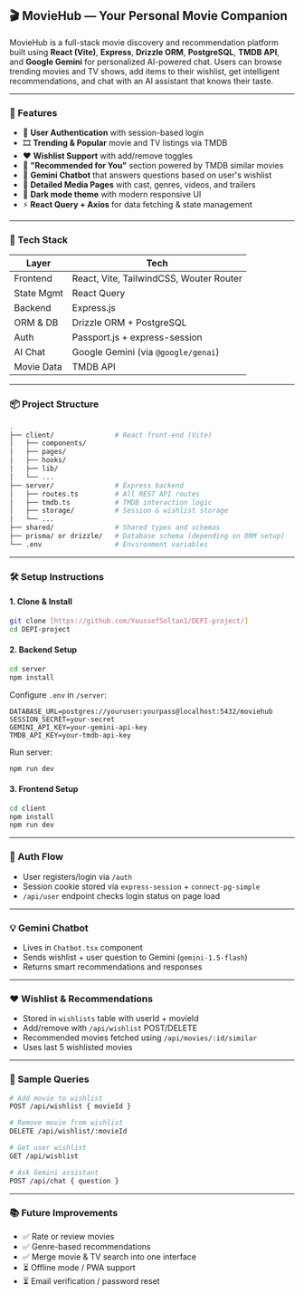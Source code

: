 ## 🎬 MovieHub — Your Personal Movie Companion

MovieHub is a full-stack movie discovery and recommendation platform built using **React (Vite)**, **Express**, **Drizzle ORM**, **PostgreSQL**, **TMDB API**, and **Google Gemini** for personalized AI-powered chat.
Users can browse trending movies and TV shows, add items to their wishlist, get intelligent recommendations, and chat with an AI assistant that knows their taste.

---

### 🚀 Features

* 🔐 **User Authentication** with session-based login
* 🎞️ **Trending & Popular** movie and TV listings via TMDB
* ❤️ **Wishlist Support** with add/remove toggles
* 🎯 **"Recommended for You"** section powered by TMDB similar movies
* 🤖 **Gemini Chatbot** that answers questions based on user's wishlist
* 🎥 **Detailed Media Pages** with cast, genres, videos, and trailers
* 🌙 **Dark mode theme** with modern responsive UI
* ⚡ **React Query + Axios** for data fetching & state management

---

### 🧱 Tech Stack

| Layer      | Tech                                    |
| ---------- | --------------------------------------- |
| Frontend   | React, Vite, TailwindCSS, Wouter Router |
| State Mgmt | React Query                             |
| Backend    | Express.js                              |
| ORM & DB   | Drizzle ORM + PostgreSQL                |
| Auth       | Passport.js + express-session           |
| AI Chat    | Google Gemini (via `@google/genai`)     |
| Movie Data | TMDB API                                |

---

### 📦 Project Structure

```bash
.
├── client/               # React front-end (Vite)
│   ├── components/
│   ├── pages/
│   ├── hooks/
│   ├── lib/
│   └── ...
├── server/               # Express backend
│   ├── routes.ts         # All REST API routes
│   ├── tmdb.ts           # TMDB interaction logic
│   ├── storage/          # Session & wishlist storage
│   └── ...
├── shared/               # Shared types and schemas
├── prisma/ or drizzle/   # Database schema (depending on ORM setup)
└── .env                  # Environment variables
```

---

### 🛠️ Setup Instructions

#### 1. Clone & Install

```bash
git clone [https://github.com/YoussefSoltan1/DEPI-project/]
cd DEPI-project
```

#### 2. Backend Setup

```bash
cd server
npm install
```

Configure `.env` in `/server`:

```env
DATABASE_URL=postgres://youruser:yourpass@localhost:5432/moviehub
SESSION_SECRET=your-secret
GEMINI_API_KEY=your-gemini-api-key
TMDB_API_KEY=your-tmdb-api-key
```

Run server:

```bash
npm run dev
```

#### 3. Frontend Setup

```bash
cd client
npm install
npm run dev
```

---

### 🔐 Auth Flow

* User registers/login via `/auth`
* Session cookie stored via `express-session` + `connect-pg-simple`
* `/api/user` endpoint checks login status on page load

---

### 💡 Gemini Chatbot

* Lives in `Chatbot.tsx` component
* Sends wishlist + user question to Gemini (`gemini-1.5-flash`)
* Returns smart recommendations and responses

---

### ❤️ Wishlist & Recommendations

* Stored in `wishlists` table with userId + movieId
* Add/remove with `/api/wishlist` POST/DELETE
* Recommended movies fetched using `/api/movies/:id/similar`
* Uses last 5 wishlisted movies

---

### 🧪 Sample Queries

```bash
# Add movie to wishlist
POST /api/wishlist { movieId }

# Remove movie from wishlist
DELETE /api/wishlist/:movieId

# Get user wishlist
GET /api/wishlist

# Ask Gemini assistant
POST /api/chat { question }
```

---

### 📚 Future Improvements

* ✅ Rate or review movies
* ✅ Genre-based recommendations
* ✅ Merge movie & TV search into one interface
* ⏳ Offline mode / PWA support
* ⏳ Email verification / password reset

